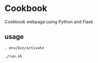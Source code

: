 # Cookbook
Cookbook webpage using Python and Flask


## usage
```. env/bin/activate```

```./run.sh```
